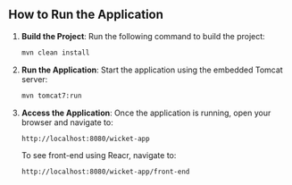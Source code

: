 ## How to Run the Application

1. **Build the Project**:
   Run the following command to build the project:
   ```bash
   mvn clean install
   ```

2. **Run the Application**:
   Start the application using the embedded Tomcat server:
   ```bash
   mvn tomcat7:run
   ```

3. **Access the Application**:
   Once the application is running, open your browser and navigate to:
   ```
   http://localhost:8080/wicket-app
   ```

   To see front-end using Reacr, navigate to:
   ```
   http://localhost:8080/wicket-app/front-end

   ```
